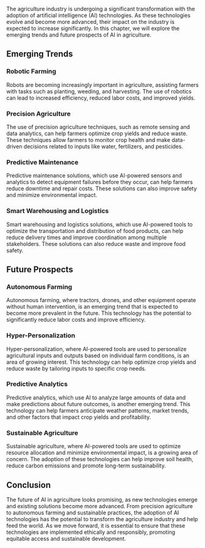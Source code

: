 
The agriculture industry is undergoing a significant transformation with the adoption of artificial intelligence (AI) technologies. As these technologies evolve and become more advanced, their impact on the industry is expected to increase significantly. In this chapter, we will explore the emerging trends and future prospects of AI in agriculture.

Emerging Trends
---------------

### Robotic Farming

Robots are becoming increasingly important in agriculture, assisting farmers with tasks such as planting, weeding, and harvesting. The use of robotics can lead to increased efficiency, reduced labor costs, and improved yields.

### Precision Agriculture

The use of precision agriculture techniques, such as remote sensing and data analytics, can help farmers optimize crop yields and reduce waste. These techniques allow farmers to monitor crop health and make data-driven decisions related to inputs like water, fertilizers, and pesticides.

### Predictive Maintenance

Predictive maintenance solutions, which use AI-powered sensors and analytics to detect equipment failures before they occur, can help farmers reduce downtime and repair costs. These solutions can also improve safety and minimize environmental impact.

### Smart Warehousing and Logistics

Smart warehousing and logistics solutions, which use AI-powered tools to optimize the transportation and distribution of food products, can help reduce delivery times and improve coordination among multiple stakeholders. These solutions can also reduce waste and improve food safety.

Future Prospects
----------------

### Autonomous Farming

Autonomous farming, where tractors, drones, and other equipment operate without human intervention, is an emerging trend that is expected to become more prevalent in the future. This technology has the potential to significantly reduce labor costs and improve efficiency.

### Hyper-Personalization

Hyper-personalization, where AI-powered tools are used to personalize agricultural inputs and outputs based on individual farm conditions, is an area of growing interest. This technology can help optimize crop yields and reduce waste by tailoring inputs to specific crop needs.

### Predictive Analytics

Predictive analytics, which use AI to analyze large amounts of data and make predictions about future outcomes, is another emerging trend. This technology can help farmers anticipate weather patterns, market trends, and other factors that impact crop yields and profitability.

### Sustainable Agriculture

Sustainable agriculture, where AI-powered tools are used to optimize resource allocation and minimize environmental impact, is a growing area of concern. The adoption of these technologies can help improve soil health, reduce carbon emissions and promote long-term sustainability.

Conclusion
----------

The future of AI in agriculture looks promising, as new technologies emerge and existing solutions become more advanced. From precision agriculture to autonomous farming and sustainable practices, the adoption of AI technologies has the potential to transform the agriculture industry and help feed the world. As we move forward, it is essential to ensure that these technologies are implemented ethically and responsibly, promoting equitable access and sustainable development.
